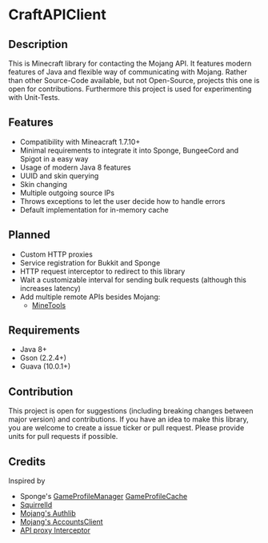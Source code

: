 # CraftAPIClient

## Description

This is Minecraft library for contacting the Mojang API. It features modern features of Java and flexible way of
communicating with Mojang. Rather than other Source-Code available, but not Open-Source, projects this one is open for
contributions. Furthermore this project is used for experimenting with Unit-Tests.

## Features

* Compatibility with Mineacraft 1.7.10+
* Minimal requirements to integrate it into Sponge, BungeeCord and Spigot in a easy way
* Usage of modern Java 8 features
* UUID and skin querying
* Skin changing
* Multiple outgoing source IPs
* Throws exceptions to let the user decide how to handle errors
* Default implementation for in-memory cache

## Planned

* Custom HTTP proxies
* Service registration for Bukkit and Sponge
* HTTP request interceptor to redirect to this library
* Wait a customizable interval for sending bulk requests (although this increases latency)
* Add multiple remote APIs besides Mojang:
    * [MineTools](https://api.minetools.eu/)

## Requirements

* Java 8+
* Gson (2.2.4+)
* Guava (10.0.1+)

## Contribution

This project is open for suggestions (including breaking changes between major version) and contributions. If you have 
an idea to make this library, you are welcome to create a issue ticker or pull request. Please provide units for pull 
requests if possible.

## Credits

Inspired by

* Sponge's
[GameProfileManager](https://jd.spongepowered.org/7.0.0/org/spongepowered/api/profile/GameProfileManager.html)
[GameProfileCache](https://jd.spongepowered.org/7.0.0/org/spongepowered/api/profile/GameProfileCache.html)
* [SquirrelId](https://github.com/EngineHub/SquirrelID)
* [Mojang's Authlib](https://github.com/Techcable/Authlib)
* [Mojang's AccountsClient](https://github.com/JonMcPherson/AccountsClient/)
* [API proxy Interceptor](https://github.com/Shevchik/MojangAPIProxy)
